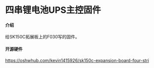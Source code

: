# 四串锂电池UPS主控固件

#### 介绍
给SK150C拓展板上的F030写的固件。

#### 开源硬件
 https://oshwhub.com/kevin1415926/sk150c-expansion-board-four-stri


